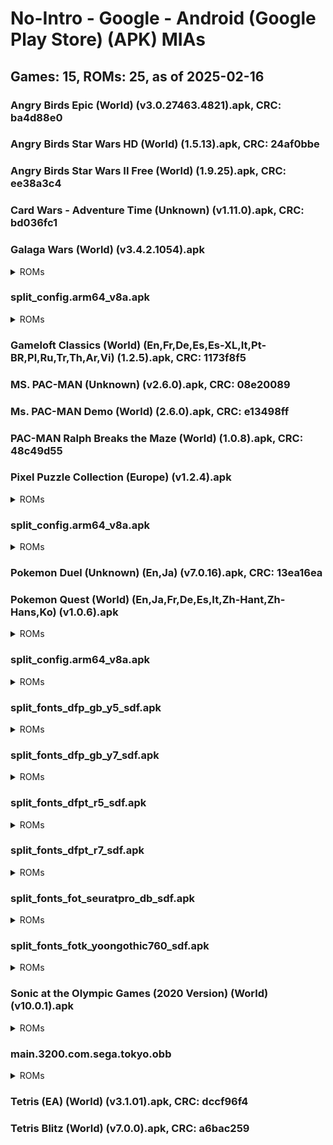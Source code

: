 # No-Intro - Google - Android (Google Play Store) (APK) MIAs
## Games: 15, ROMs: 25, as of 2025-02-16

### Angry Birds Epic (World) (v3.0.27463.4821).apk, CRC: ba4d88e0
### Angry Birds Star Wars HD (World) (1.5.13).apk, CRC: 24af0bbe
### Angry Birds Star Wars II Free (World) (1.9.25).apk, CRC: ee38a3c4
### Card Wars - Adventure Time (Unknown) (v1.11.0).apk, CRC: bd036fc1
### Galaga Wars (World) (v3.4.2.1054).apk
<details>
<summary>ROMs</summary>

- Galaga Wars (World) (v3.4.2.1054).apk, CRC: d9119d35
</details>

### split_config.arm64_v8a.apk
<details>
<summary>ROMs</summary>

- split_config.arm64_v8a.apk, CRC: d3e040f2
</details>

### Gameloft Classics (World) (En,Fr,De,Es,Es-XL,It,Pt-BR,Pl,Ru,Tr,Th,Ar,Vi) (1.2.5).apk, CRC: 1173f8f5
### MS. PAC-MAN (Unknown) (v2.6.0).apk, CRC: 08e20089
### Ms. PAC-MAN Demo (World) (2.6.0).apk, CRC: e13498ff
### PAC-MAN Ralph Breaks the Maze (World) (1.0.8).apk, CRC: 48c49d55
### Pixel Puzzle Collection (Europe) (v1.2.4).apk
<details>
<summary>ROMs</summary>

- Pixel Puzzle Collection (Europe) (v1.2.4).apk, CRC: c8ffa163
</details>

### split_config.arm64_v8a.apk
<details>
<summary>ROMs</summary>

- split_config.arm64_v8a.apk, CRC: 92e35671
</details>

### Pokemon Duel (Unknown) (En,Ja) (v7.0.16).apk, CRC: 13ea16ea
### Pokemon Quest (World) (En,Ja,Fr,De,Es,It,Zh-Hant,Zh-Hans,Ko) (v1.0.6).apk
<details>
<summary>ROMs</summary>

- Pokemon Quest (World) (En,Ja,Fr,De,Es,It,Zh-Hant,Zh-Hans,Ko) (v1.0.6).apk, CRC: bf31b6eb
</details>

### split_config.arm64_v8a.apk
<details>
<summary>ROMs</summary>

- split_config.arm64_v8a.apk, CRC: 59b880a3
</details>

### split_fonts_dfp_gb_y5_sdf.apk
<details>
<summary>ROMs</summary>

- split_fonts_dfp_gb_y5_sdf.apk, CRC: ecaa8466
</details>

### split_fonts_dfp_gb_y7_sdf.apk
<details>
<summary>ROMs</summary>

- split_fonts_dfp_gb_y7_sdf.apk, CRC: cc4e5f72
</details>

### split_fonts_dfpt_r5_sdf.apk
<details>
<summary>ROMs</summary>

- split_fonts_dfpt_r5_sdf.apk, CRC: de820a45
</details>

### split_fonts_dfpt_r7_sdf.apk
<details>
<summary>ROMs</summary>

- split_fonts_dfpt_r7_sdf.apk, CRC: 1626b92f
</details>

### split_fonts_fot_seuratpro_db_sdf.apk
<details>
<summary>ROMs</summary>

- split_fonts_fot_seuratpro_db_sdf.apk, CRC: 6097389a
</details>

### split_fonts_fotk_yoongothic760_sdf.apk
<details>
<summary>ROMs</summary>

- split_fonts_fotk_yoongothic760_sdf.apk, CRC: 0d0bb311
</details>

### Sonic at the Olympic Games (2020 Version) (World) (v10.0.1).apk
<details>
<summary>ROMs</summary>

- Sonic at the Olympic Games (2020 Version) (World) (v10.0.1).apk, CRC: 045a20c3
</details>

### main.3200.com.sega.tokyo.obb
<details>
<summary>ROMs</summary>

- main.3200.com.sega.tokyo.obb, CRC: 733011e7
</details>

### Tetris (EA) (World) (v3.1.01).apk, CRC: dccf96f4
### Tetris Blitz (World) (v7.0.0).apk, CRC: a6bac259
